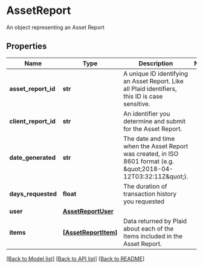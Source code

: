 # AssetReport

An object representing an Asset Report
## Properties
Name | Type | Description | Notes
------------ | ------------- | ------------- | -------------
**asset_report_id** | **str** | A unique ID identifying an Asset Report. Like all Plaid identifiers, this ID is case sensitive. | 
**client_report_id** | **str** | An identifier you determine and submit for the Asset Report. | 
**date_generated** | **str** | The date and time when the Asset Report was created, in ISO 8601 format (e.g. \&quot;2018-04-12T03:32:11Z\&quot;). | 
**days_requested** | **float** | The duration of transaction history you requested | 
**user** | [**AssetReportUser**](AssetReportUser.md) |  | 
**items** | [**[AssetReportItem]**](AssetReportItem.md) | Data returned by Plaid about each of the Items included in the Asset Report. | 

[[Back to Model list]](../README.md#documentation-for-models) [[Back to API list]](../README.md#documentation-for-api-endpoints) [[Back to README]](../README.md)


